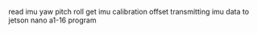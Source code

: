 read imu yaw pitch roll
get imu calibration offset
transmitting imu data to jetson nano
a1-16 program 
